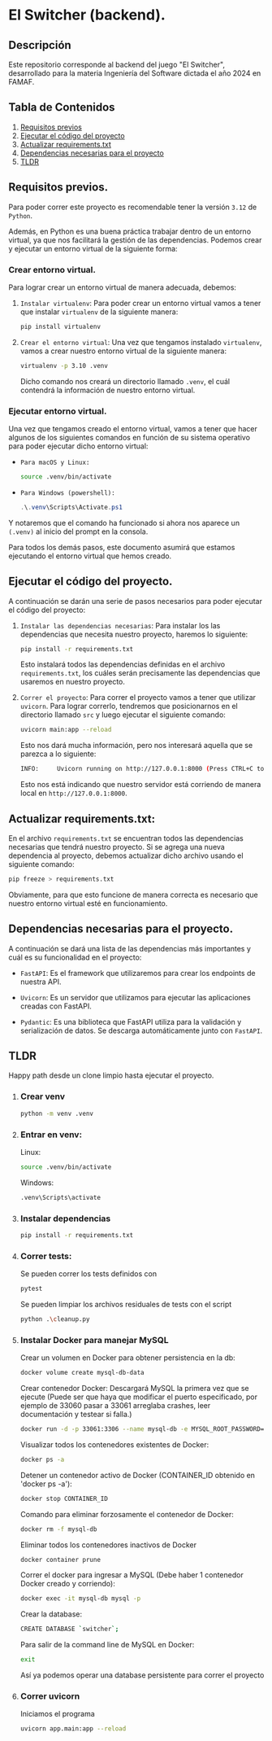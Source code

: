 # El Switcher (backend).

## Descripción

Este repositorio corresponde al backend del juego "El Switcher", desarrollado para la materia Ingeniería del Software dictada el año 2024 en FAMAF.

## Tabla de Contenidos

1. [Requisitos previos](#requisitos-previos)
2. [Ejecutar el código del proyecto](#ejecutar-el-código-del-proyecto)
3. [Actualizar requirements.txt](#actualizar-requirementstxt)
4. [Dependencias necesarias para el proyecto](#dependencias-necesarias-para-el-proyecto)
5. [TLDR](#TLDR)

## Requisitos previos.

Para poder correr este proyecto es recomendable tener la versión `3.12` de `Python`.

Además, en Python es una buena práctica trabajar dentro de un entorno virtual, ya que nos facilitará la gestión de las dependencias. Podemos crear y ejecutar un entorno virtual de la siguiente forma:

### Crear entorno virtual.

Para lograr crear un entorno virtual de manera adecuada, debemos:

1. `Instalar virtualenv`: Para poder crear un entorno virtual vamos a tener que instalar `virtualenv` de la siguiente manera:

    ```bash
    pip install virtualenv
    ```

2. `Crear el entorno virtual`: Una vez que tengamos instalado `virtualenv`, vamos a crear nuestro entorno virtual de la siguiente manera:

    ```bash
    virtualenv -p 3.10 .venv
    ```

    Dicho comando nos creará un directorio llamado `.venv`, el cuál contendrá la información de nuestro entorno virtual.

### Ejecutar entorno virtual.

Una vez que tengamos creado el entorno virtual, vamos a tener que hacer algunos de los siguientes comandos en función de su sistema operativo para poder ejecutar dicho entorno virtual:

- `Para macOS y Linux:`

  ```bash
  source .venv/bin/activate
  ```

- `Para Windows (powershell):`
  ```powershell
  .\.venv\Scripts\Activate.ps1
  ```

Y notaremos que el comando ha funcionado si ahora nos aparece un `(.venv)` al inicio del prompt en la consola.

Para todos los demás pasos, este documento asumirá que estamos ejecutando el entorno virtual que hemos creado.

## Ejecutar el código del proyecto.

A continuación se darán una serie de pasos necesarios para poder ejecutar el código del proyecto:

1. `Instalar las dependencias necesarias`: Para instalar los las dependencias que necesita nuestro proyecto, haremos lo siguiente:

    ```bash
    pip install -r requirements.txt
    ```

    Esto instalará todos las dependencias definidas en el archivo `requirements.txt`, los cuáles serán precisamente las dependencias que usaremos en nuestro proyecto.


2. `Correr el proyecto`: Para correr el proyecto vamos a tener que utilizar `uvicorn`. Para lograr correrlo, tendremos que posicionarnos en el directorio llamado `src` y luego ejecutar el siguiente comando:

    ```bash
    uvicorn main:app --reload
    ```

    Esto nos dará mucha información, pero nos interesará aquella que se parezca a lo siguiente:

    ```bash
    INFO:     Uvicorn running on http://127.0.0.1:8000 (Press CTRL+C to quit)
    ```

    Esto nos está indicando que nuestro servidor está corriendo de manera local en `http://127.0.0.1:8000`.


## Actualizar requirements.txt:

En el archivo `requirements.txt` se encuentran todos las dependencias necesarias que tendrá nuestro proyecto. Si se agrega una nueva dependencia al proyecto, debemos actualizar dicho archivo usando el siguiente comando: 

```bash
pip freeze > requirements.txt
```

Obviamente, para que esto funcione de manera correcta es necesario que nuestro entorno virtual esté en funcionamiento.

## Dependencias necesarias para el proyecto.

A continuación se dará una lista de las dependencias más importantes y cuál es su funcionalidad en el proyecto:

* `FastAPI`: Es el framework que utilizaremos para crear los endpoints de nuestra API.

* `Uvicorn`: Es un servidor que utilizamos para ejecutar las aplicaciones creadas con FastAPI.

* `Pydantic`: Es una biblioteca que FastAPI utiliza para la validación y serialización de datos. Se descarga automáticamente junto con `FastAPI`.

## TLDR
Happy path desde un clone limpio hasta ejecutar el proyecto.

1. ### Crear venv
    ```bash
    python -m venv .venv
    ```

2. ### Entrar en venv:
    Linux:
    ```bash
    source .venv/bin/activate
    ```
    Windows:
    ```bash
    .venv\Scripts\activate
    ```

3. ### Instalar dependencias
    ```bash
    pip install -r requirements.txt
    ```

4. ### Correr tests:
    Se pueden correr los tests definidos con
    ```bash
    pytest
    ```
    Se pueden limpiar los archivos residuales de tests con el script
    ```bash
    python .\cleanup.py
    ```

5. ### Instalar Docker para manejar MySQL

    Crear un volumen en Docker para obtener persistencia en la db:
    ```bash
    docker volume create mysql-db-data
    ```
    Crear contenedor Docker: Descargará MySQL la primera vez que se ejecute (Puede ser que haya que modificar el puerto especificado, por ejemplo de 33060 pasar a 33061 arreglaba crashes, leer documentación y testear si falla.)
    ```bash
    docker run -d -p 33061:3306 --name mysql-db -e MYSQL_ROOT_PASSWORD=secret --mount src=mysql-db-data,dst=/var/lib/mysql mysql
    ```
    Visualizar todos los contenedores existentes de Docker:
    ```bash
    docker ps -a
    ```
    Detener un contenedor activo de Docker (CONTAINER_ID obtenido en 'docker ps -a'):
    ```bash
    docker stop CONTAINER_ID
    ```
    Comando para eliminar forzosamente el contenedor de Docker:
    ```bash
    docker rm -f mysql-db
    ```

    Eliminar todos los contenedores inactivos de Docker
    ```bash
    docker container prune
    ```
    Correr el docker para ingresar a MySQL (Debe haber 1 contenedor Docker creado y corriendo):
    ```bash
    docker exec -it mysql-db mysql -p
    ```
    Crear la database:
    ```bash
    CREATE DATABASE `switcher`;
    ```
    Para salir de la command line de MySQL en Docker:
    ```bash
    exit
    ```

    Así ya podemos operar una database persistente para correr el proyecto

6. ### Correr uvicorn
    Iniciamos el programa
    ```bash
    uvicorn app.main:app --reload
    ```